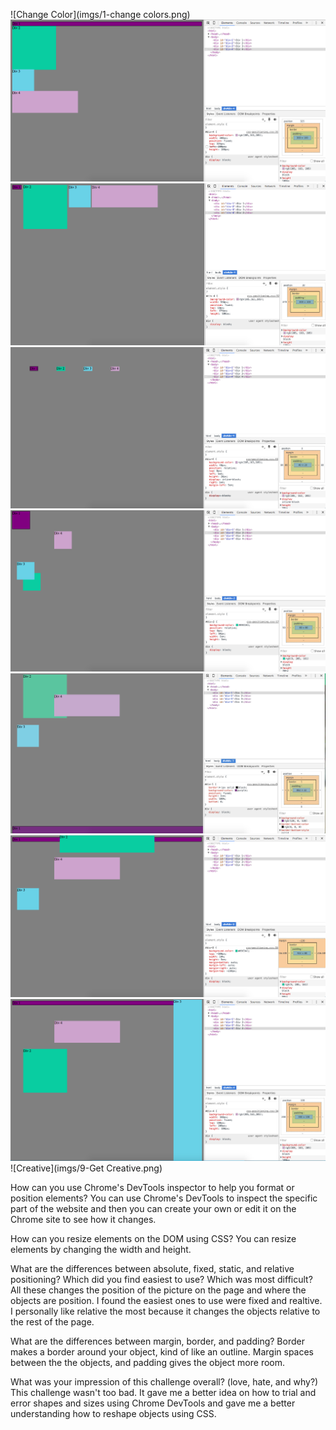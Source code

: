 ![Change Color](imgs/1-change colors.png)
![Column](imgs/2-column.png)
![Row](imgs/3-row.png)
![Equidistant](imgs/4-Equidistant.png)
![Square](imgs/5-Square.png)
![Footer](imgs/6-Footer.png)
![Header](imgs/7-Header.png)
![Sidebar](imgs/8-Sidebar.png)
![Creative](imgs/9-Get Creative.png)

How can you use Chrome's DevTools inspector to help you format or position elements?
  You can use Chrome's DevTools to inspect the specific part of the website and then you can create your own or edit it on the Chrome site to see how it changes.

How can you resize elements on the DOM using CSS?
  You can resize elements by changing the width and height.

What are the differences between absolute, fixed, static, and relative positioning? Which did you find easiest to use? Which was most difficult?
  All these changes the position of the picture on the page and where the objects are position. I found the easiest ones to use were fixed and realtive. I personally like relative the most because it changes the objects relative to the rest of the page.

What are the differences between margin, border, and padding?
  Border makes a border around your object, kind of like an outline. Margin spaces between the the objects, and padding gives the object more room.

What was your impression of this challenge overall? (love, hate, and why?)
  This challenge wasn't too bad. It gave me a better idea on how to trial and error shapes and sizes using Chrome DevTools and gave me a better understanding how to reshape objects using CSS.
